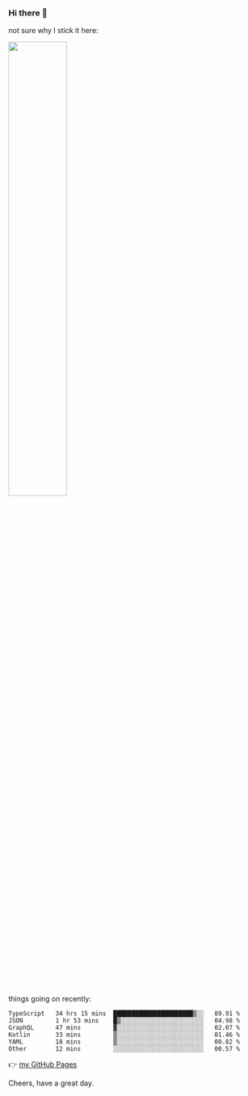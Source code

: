 ### Hi there 👋

not sure why I stick it here:

[<img width="48%" src="https://github-readme-stats.vercel.app/api?username=ykzhukian&show_icons=true&theme=dracula">](https://github.com/anuraghazra/github-readme-stats)


things going on recently:

<!--START_SECTION:waka-->

```text
TypeScript   34 hrs 15 mins  ██████████████████████▒░░   89.91 %
JSON         1 hr 53 mins    █▒░░░░░░░░░░░░░░░░░░░░░░░   04.98 %
GraphQL      47 mins         ▓░░░░░░░░░░░░░░░░░░░░░░░░   02.07 %
Kotlin       33 mins         ▒░░░░░░░░░░░░░░░░░░░░░░░░   01.46 %
YAML         18 mins         ▒░░░░░░░░░░░░░░░░░░░░░░░░   00.82 %
Other        12 mins         ░░░░░░░░░░░░░░░░░░░░░░░░░   00.57 %
```

<!--END_SECTION:waka-->

👉 [my GitHub Pages](https://ykzhukian.github.io)

Cheers, have a great day.

